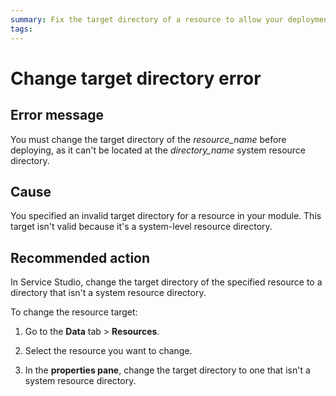 ```yaml
---
summary: Fix the target directory of a resource to allow your deployment to complete.
tags:
---
```


# Change target directory error

## Error message
You must change the target directory of the *resource_name* before deploying, as it can't be located at the *directory_name* system resource directory.

## Cause
You specified an invalid target directory for a resource in your module. This target isn't valid because it's a system-level resource directory. 

## Recommended action
In Service Studio, change the target directory of the specified resource to a directory that isn't a system resource directory. 

To change the resource target: 
1. Go to the **Data** tab > **Resources**.

1. Select the resource you want to change. 

1. In the **properties pane**, change the target directory to one that isn't a system resource directory.

